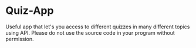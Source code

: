 # Quiz-App
Useful app that let's you access to different quizzes in many different topics using API. Please do not use the source code in your program without permission.
